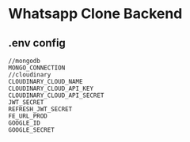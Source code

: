 # Whatsapp Clone Backend

## .env config

```JS
//mongodb
MONGO_CONNECTION
//cloudinary
CLOUDINARY_CLOUD_NAME
CLOUDINARY_CLOUD_API_KEY
CLOUDINARY_CLOUD_API_SECRET
JWT_SECRET
REFRESH_JWT_SECRET
FE_URL_PROD
GOOGLE_ID
GOOGLE_SECRET

```
